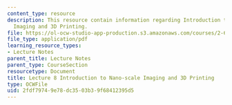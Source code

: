 ```yaml
---
content_type: resource
description: This resource contain information regarding Introduction to Nano-scale
  Imaging and 3D Printing.
file: https://ol-ocw-studio-app-production.s3.amazonaws.com/courses/2-674-micro-nano-engineering-laboratory-spring-2016/2fdf79749e78dc3503b39f68412395d5_MIT2_674S16_Lec8Intro.pdf
file_type: application/pdf
learning_resource_types:
- Lecture Notes
parent_title: Lecture Notes
parent_type: CourseSection
resourcetype: Document
title: Lecture 8 Introduction to Nano-scale Imaging and 3D Printing
type: OCWFile
uid: 2fdf7974-9e78-dc35-03b3-9f68412395d5
---
```

